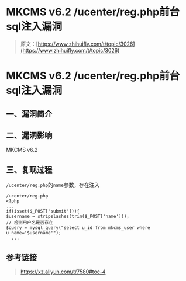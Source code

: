 # MKCMS v6.2 /ucenter/reg.php前台sql注入漏洞

> 原文：[https://www.zhihuifly.com/t/topic/3026](https://www.zhihuifly.com/t/topic/3026)

# MKCMS v6.2 /ucenter/reg.php前台sql注入漏洞

## 一、漏洞简介

## 二、漏洞影响

MKCMS v6.2

## 三、复现过程

`/ucenter/reg.php`的`name`参数，存在注入

```
/ucenter/reg.php
<?php 
...
if(isset($_POST['submit'])){
$username = stripslashes(trim($_POST['name']));
// 检测用户名是否存在
$query = mysql_query("select u_id from mkcms_user where u_name='$username'");
  ... 
```

## 参考链接

> https://xz.aliyun.com/t/7580#toc-4